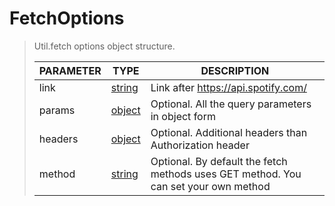 # FetchOptions
> Util.fetch options object structure.<br>
> 
> | PARAMETER   | TYPE    | DESCRIPTION    |
> |--------|---------|----------------|
> | link | [string](https://developer.mozilla.org/en-US/docs/Web/JavaScript/Reference/Global_Objects/string) | Link after https://api.spotify.com/ |
> | params | [object](https://developer.mozilla.org/en-US/docs/Web/JavaScript/Reference/Global_Objects/object) | <font style="opacity: 07;">Optional. </font>All the query parameters in object form |
> | headers | [object](https://developer.mozilla.org/en-US/docs/Web/JavaScript/Reference/Global_Objects/object) | <font style="opacity: 07;">Optional. </font>Additional headers than Authorization header |
> | method | [string](https://developer.mozilla.org/en-US/docs/Web/JavaScript/Reference/Global_Objects/string) | <font style="opacity: 07;">Optional. </font>By default the fetch methods uses GET method. You can set your own method |